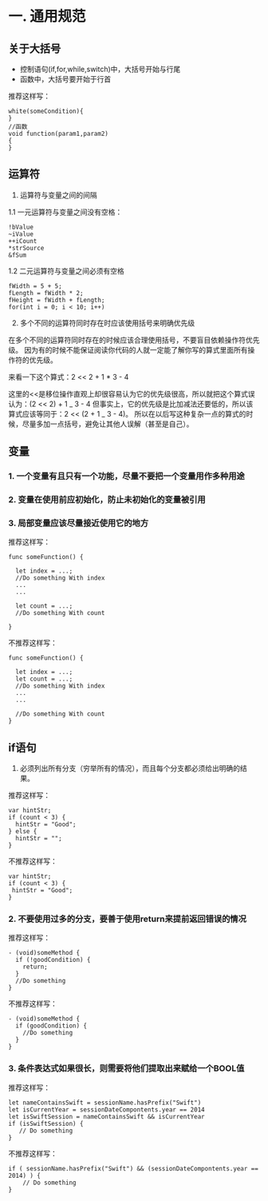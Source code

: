 # 一. 通用规范
##  关于大括号
- 控制语句(if,for,while,switch)中，大括号开始与行尾
- 函数中，大括号要开始于行首

推荐这样写：
```
white(someCondition){
}
//函数
void function(param1,param2)
{
}  
```
## 运算符
1. 运算符与变量之间的间隔

1.1 一元运算符与变量之间没有空格：
 
```
!bValue
~iValue
++iCount
*strSource
&fSum
```

 1.2 二元运算符与变量之间必须有空格

```
fWidth = 5 + 5;
fLength = fWidth * 2;
fHeight = fWidth + fLength;
for(int i = 0; i < 10; i++)
```

2. 多个不同的运算符同时存在时应该使用括号来明确优先级

在多个不同的运算符同时存在的时候应该合理使用括号，不要盲目依赖操作符优先级。
因为有的时候不能保证阅读你代码的人就一定能了解你写的算式里面所有操作符的优先级。

来看一下这个算式：2 << 2 + 1 * 3 - 4

这里的&lt;&lt;是移位操作直观上却很容易认为它的优先级很高，所以就把这个算式误认为：(2 << 2) + 1 _ 3 - 4
但事实上，它的优先级是比加减法还要低的，所以该算式应该等同于：2 << (2 + 1 _ 3 - 4)。
所以在以后写这种复杂一点的算式的时候，尽量多加一点括号，避免让其他人误解（甚至是自己）。

## 变量

### 1. 一个变量有且只有一个功能，尽量不要把一个变量用作多种用途
### 2. 变量在使用前应初始化，防止未初始化的变量被引用
### 3. 局部变量应该尽量接近使用它的地方

推荐这样写：
```
func someFunction() {

  let index = ...;
  //Do something With index
  ...
  ...

  let count = ...;
  //Do something With count

}
```

不推荐这样写：
```
func someFunction() {

  let index = ...;
  let count = ...;
  //Do something With index
  ...
  ...

  //Do something With count
}
```

## if语句

1. 必须列出所有分支（穷举所有的情况），而且每个分支都必须给出明确的结果。

推荐这样写：
```
var hintStr;
if (count < 3) {
  hintStr = "Good";
} else {
  hintStr = "";
}  
```

不推荐这样写：
```
var hintStr;
if (count < 3) {
 hintStr = "Good";
}
```

### 2. 不要使用过多的分支，要善于使用return来提前返回错误的情况

推荐这样写：
```
- (void)someMethod { 
  if (!goodCondition) {
    return;
  }
  //Do something
}
```

不推荐这样写：
```
- (void)someMethod { 
  if (goodCondition) {
    //Do something
  }
}
```

### 3. 条件表达式如果很长，则需要将他们提取出来赋给一个BOOL值

推荐这样写：
```
let nameContainsSwift = sessionName.hasPrefix("Swift")
let isCurrentYear = sessionDateCompontents.year == 2014
let isSwiftSession = nameContainsSwift && isCurrentYear
if (isSwiftSession) { 
   // Do something
}
```

不推荐这样写：
```
if ( sessionName.hasPrefix("Swift") && (sessionDateCompontents.year == 2014) ) { 
    // Do something
}
```

